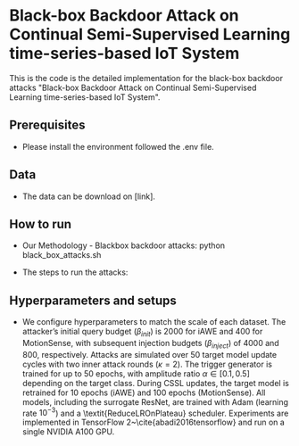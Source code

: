 # Black-box Backdoor Attack on Continual Semi-Supervised Learning time-series-based IoT System

This is the code is the detailed implementation for the black-box backdoor attacks "Black-box Backdoor Attack on Continual Semi-Supervised Learning time-series-based IoT System".

## Prerequisites
- Please install the environment followed the .env file.

## Data
- The data can be download on [link].

## How to run
- Our Methodology - Blackbox backdoor attacks:
python black_box_attacks.sh

- The steps to run the attacks:

## Hyperparameters and setups
- We configure hyperparameters to match the scale of each dataset. The attacker’s initial query budget ($\beta_{init}$) is 2000 for iAWE and 400 for MotionSense, with subsequent injection budgets ($\beta_{inject}$) of 4000 and 800, respectively. Attacks are simulated over 50 target model update cycles with two inner attack rounds ($\kappa=2$). The trigger generator is trained for up to 50 epochs, with amplitude ratio $\alpha \in [0.1, 0.5]$ depending on the target class. During CSSL updates, the target model is retrained for 10 epochs (iAWE) and 100 epochs (MotionSense). All models, including the surrogate ResNet, are trained with Adam (learning rate $10^{-3}$) and a \textit{ReduceLROnPlateau} scheduler. Experiments are implemented in TensorFlow 2~\cite{abadi2016tensorflow} and run on a single NVIDIA A100 GPU.
